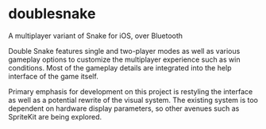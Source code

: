 # doublesnake

A multiplayer variant of Snake for iOS, over Bluetooth

Double Snake features single and two-player modes as well as various gameplay options to customize the multiplayer experience such as win conditions. Most of the gameplay details are integrated into the help interface of the game itself.

Primary emphasis for development on this project is restyling the interface as well as a potential rewrite of the visual system. The existing system is too dependent on hardware display parameters, so other avenues such as SpriteKit are being explored.

